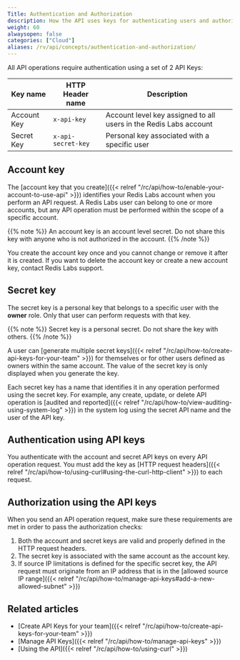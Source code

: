 ```yaml
---
Title: Authentication and Authorization
description: How the API uses keys for authenticating users and authorizing API requests
weight: 60
alwaysopen: false
categories: ["Cloud"]
aliases: /rv/api/concepts/authentication-and-authorization/
---
```

All API operations require authentication using a set of 2 API Keys:

| Key name    | HTTP Header name   | Description                                                       |
| ----------- | ------------------ | ----------------------------------------------------------------- |
| Account Key | `x-api-key`        | Account level key assigned to all users in the Redis Labs account |
| Secret Key  | `x-api-secret-key` | Personal key associated with a specific user                      |

## Account key

The [account key that you create]({{< relref "/rc/api/how-to/enable-your-account-to-use-api" >}}) identifies your Redis Labs account when you perform an API request.
A Redis Labs user can belong to one or more accounts, but any API operation must be performed within the scope of a specific account.

{{% note %}}
An account key is an account level secret. Do not share this key with anyone who is not authorized in the account.
{{% /note %}}

You create the account key once and you cannot change or remove it after it is created.
If you want to delete the account key or create a new account key, contact Redis Labs support.

## Secret key

The secret key is a personal key that belongs to a specific user with the **owner** role.
Only that user can perform requests with that key.

{{% note %}}
Secret key is a personal secret. Do not share the key with others.
{{% /note %}}

A user can [generate multiple secret keys]({{< relref "/rc/api/how-to/create-api-keys-for-your-team" >}})
for themselves or for other users defined as owners within the same account.
The value of the secret key is only displayed when you generate the key.

Each secret key has a name that identifies it in any operation performed using the secret key.
For example, any create, update, or delete API operation is [audited and reported]({{< relref "/rc/api/how-to/view-auditing-using-system-log" >}})
in the system log using the secret API name and the user of the API key.

## Authentication using API keys

You authenticate with the account and secret API keys on every API operation request.
You must add the key as [HTTP request headers]({{< relref "/rc/api/how-to/using-curl#using-the-curl-http-client" >}}) to each request.

## Authorization using the API keys

When you send an API operation request, make sure these requirements are met in order to pass the authorization checks:

1. Both the account and secret keys are valid and properly defined in the HTTP request headers.
1. The secret key is associated with the same account as the account key.
1. If source IP limitations is defined for the specific secret key,
    the API request must originate from an IP address that is in the [allowed source IP range]({{< relref "/rc/api/how-to/manage-api-keys#add-a-new-allowed-subnet" >}})

## Related articles

- [Create API Keys for your team]({{< relref "/rc/api/how-to/create-api-keys-for-your-team" >}})
- [Manage API Keys]({{< relref "/rc/api/how-to/manage-api-keys" >}})
- [Using the API]({{< relref "/rc/api/how-to/using-curl" >}})
